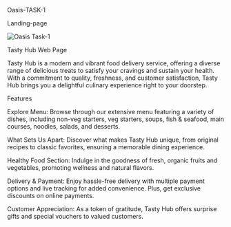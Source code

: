 Oasis-TASK-1

Landing-page

![Oasis Task-1](https://i.ibb.co/JRFgHHT/Screenshot-2024-02-12-140826.png)



Tasty Hub Web Page


Tasty Hub is a modern and vibrant food delivery service, offering a diverse range of delicious treats to satisfy your cravings and sustain your health. With a commitment to quality, freshness, and customer satisfaction, Tasty Hub brings you a delightful culinary experience right to your doorstep.

Features

Explore Menu:  Browse through our extensive menu featuring a variety of dishes, including non-veg starters, veg starters, soups, fish & seafood, main courses, noodles, salads, and desserts.

What Sets Us Apart:   Discover what makes Tasty Hub unique, from original recipes to classic favorites, ensuring a memorable dining experience.

Healthy Food Section:   Indulge in the goodness of fresh, organic fruits and vegetables, promoting wellness and natural flavors.

Delivery & Payment:   Enjoy hassle-free delivery with multiple payment options and live tracking for added convenience. Plus, get exclusive discounts on online payments.

Customer Appreciation:   As a token of gratitude, Tasty Hub offers surprise gifts and special vouchers to valued customers.